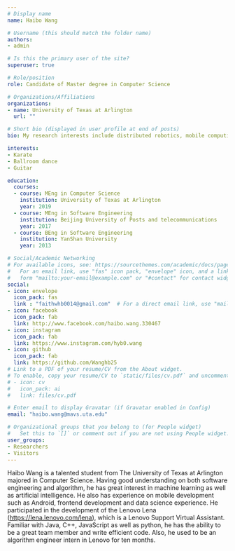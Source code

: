 ```yaml
---
# Display name
name: Haibo Wang

# Username (this should match the folder name)
authors:
- admin

# Is this the primary user of the site?
superuser: true

# Role/position
role: Candidate of Master degree in Computer Science

# Organizations/Affiliations
organizations:
- name: University of Texas at Arlington
  url: ""

# Short bio (displayed in user profile at end of posts)
bio: My research interests include distributed robotics, mobile computing and programmable matter.

interests:
- Karate
- Ballroom dance
- Guitar

education:
  courses:
  - course: MEng in Computer Science
    institution: University of Texas at Arlington
    year: 2019
  - course: MEng in Software Engineering
    institution: Beijing University of Posts and telecommunications
    year: 2017
  - course: BEng in Software Engineering
    institution: YanShan University
    year: 2013

# Social/Academic Networking
# For available icons, see: https://sourcethemes.com/academic/docs/page-builder/#icons
#   For an email link, use "fas" icon pack, "envelope" icon, and a link in the
#   form "mailto:your-email@example.com" or "#contact" for contact widget.
social:
- icon: envelope
  icon_pack: fas
  link : "faithwhb0014@gmail.com"  # For a direct email link, use "mailto:test@example.org".
- icon: facebook
  icon_pack: fab
  link: http://www.facebook.com/haibo.wang.330467
- icon: instagram
  icon_pack: fab
  link: https://www.instagram.com/hyb0.wang
- icon: github
  icon_pack: fab
  link: https://github.com/Wanghb25
# Link to a PDF of your resume/CV from the About widget.
# To enable, copy your resume/CV to `static/files/cv.pdf` and uncomment the lines below.
# - icon: cv
#   icon_pack: ai
#   link: files/cv.pdf

# Enter email to display Gravatar (if Gravatar enabled in Config)
email: "haibo.wang@mavs.uta.edu"

# Organizational groups that you belong to (for People widget)
#   Set this to `[]` or comment out if you are not using People widget.
user_groups:
- Researchers
- Visitors
---
```


Haibo Wang is a talented student from The University of Texas at Arlington majored in Computer Science. Having good understanding on both software engineering and algorithm, he has great interest in machine learning as well as artificial intelligence. He also has experience on mobile development such as Android, frontend development and data science experience.
He participated in the development of the Lenovo Lena (https://lena.lenovo.com/lena), which is a
Lenovo Support Virtual Assistant. Familiar with Java, C++, JavaScript as well as python, he has the ability to be a great team member and write efficient code. Also, he used to be an algorithm engineer intern in Lenovo for ten months.
